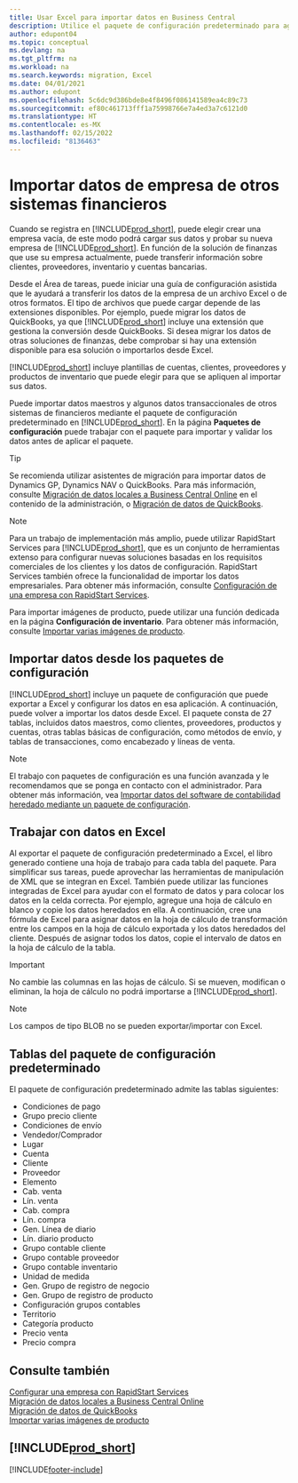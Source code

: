 ```yaml
---
title: Usar Excel para importar datos en Business Central
description: Utilice el paquete de configuración predeterminado para agregar datos de cliente en Excel e importar los datos en Business Central.
author: edupont04
ms.topic: conceptual
ms.devlang: na
ms.tgt_pltfrm: na
ms.workload: na
ms.search.keywords: migration, Excel
ms.date: 04/01/2021
ms.author: edupont
ms.openlocfilehash: 5c6dc9d386bde8e4f8496f086141589ea4c89c73
ms.sourcegitcommit: ef80c461713fff1a75998766e7a4ed3a7c6121d0
ms.translationtype: HT
ms.contentlocale: es-MX
ms.lasthandoff: 02/15/2022
ms.locfileid: "8136463"
---
```

# <a name="importing-business-data-from-other-finance-systems"></a>Importar datos de empresa de otros sistemas financieros

Cuando se registra en [!INCLUDE[prod_short](includes/prod_short.md)], puede elegir crear una empresa vacía, de este modo podrá cargar sus datos y probar su nueva empresa de [!INCLUDE[prod_short](includes/prod_short.md)]. En función de la solución de finanzas que use su empresa actualmente, puede transferir información sobre clientes, proveedores, inventario y cuentas bancarias.  

Desde el Área de tareas, puede iniciar una guía de configuración asistida que le ayudará a transferir los datos de la empresa de un archivo Excel o de otros formatos. El tipo de archivos que puede cargar depende de las extensiones disponibles. Por ejemplo, puede migrar los datos de QuickBooks, ya que [!INCLUDE[prod_short](includes/prod_short.md)] incluye una extensión que gestiona la conversión desde QuickBooks. Si desea migrar los datos de otras soluciones de finanzas, debe comprobar si hay una extensión disponible para esa solución o importarlos desde Excel.  

[!INCLUDE[prod_short](includes/prod_short.md)] incluye plantillas de cuentas, clientes, proveedores y productos de inventario que puede elegir para que se apliquen al importar sus datos.

Puede importar datos maestros y algunos datos transaccionales de otros sistemas de financieros mediante el paquete de configuración predeterminado en [!INCLUDE[prod_short](includes/prod_short.md)]. En la página **Paquetes de configuración** puede trabajar con el paquete para importar y validar los datos antes de aplicar el paquete.  

> [!TIP]  
> Se recomienda utilizar asistentes de migración para importar datos de Dynamics GP, Dynamics NAV o QuickBooks. Para más información, consulte [Migración de datos locales a Business Central Online](/dynamics365/business-central/dev-itpro/administration/migrate-data) en el contenido de la administración, o [Migración de datos de QuickBooks](ui-extensions-quickbooks-data-migration.md).

> [!NOTE]  
> Para un trabajo de implementación más amplio, puede utilizar RapidStart Services para [!INCLUDE[prod_short](includes/prod_short.md)], que es un conjunto de herramientas extenso para configurar nuevas soluciones basadas en los requisitos comerciales de los clientes y los datos de configuración. RapidStart Services también ofrece la funcionalidad de importar los datos empresariales. Para obtener más información, consulte [Configuración de una empresa con RapidStart Services](admin-set-up-a-company-with-rapidstart.md).

Para importar imágenes de producto, puede utilizar una función dedicada en la página **Configuración de inventario**. Para obtener más información, consulte [Importar varias imágenes de producto](inventory-how-import-item-pictures.md).

## <a name="importing-data-from-configuration-packages"></a>Importar datos desde los paquetes de configuración
[!INCLUDE[prod_short](includes/prod_short.md)] incluye un paquete de configuración que puede exportar a Excel y configurar los datos en esa aplicación. A continuación, puede volver a importar los datos desde Excel. El paquete consta de 27 tablas, incluidos datos maestros, como clientes, proveedores, productos y cuentas, otras tablas básicas de configuración, como métodos de envío, y tablas de transacciones, como encabezado y líneas de venta.  

> [!NOTE]  
>   El trabajo con paquetes de configuración es una función avanzada y le recomendamos que se ponga en contacto con el administrador. Para obtener más información, vea [Importar datos del software de contabilidad heredado mediante un paquete de configuración](across-import-data-configuration-packages.md).

## <a name="working-with-data-in-excel"></a>Trabajar con datos en Excel
Al exportar el paquete de configuración predeterminado a Excel, el libro generado contiene una hoja de trabajo para cada tabla del paquete. Para simplificar sus tareas, puede aprovechar las herramientas de manipulación de XML que se integran en Excel. También puede utilizar las funciones integradas de Excel para ayudar con el formato de datos y para colocar los datos en la celda correcta. Por ejemplo, agregue una hoja de cálculo en blanco y copie los datos heredados en ella. A continuación, cree una fórmula de Excel para asignar datos en la hoja de cálculo de transformación entre los campos en la hoja de cálculo exportada y los datos heredados del cliente. Después de asignar todos los datos, copie el intervalo de datos en la hoja de cálculo de la tabla.  

> [!IMPORTANT]  
>  No cambie las columnas en las hojas de cálculo. Si se mueven, modifican o eliminan, la hoja de cálculo no podrá importarse a [!INCLUDE[prod_short](includes/prod_short.md)].

> [!NOTE]
> Los campos de tipo BLOB no se pueden exportar/importar con Excel.

## <a name="tables-in-the-default-configuration-package"></a>Tablas del paquete de configuración predeterminado
El paquete de configuración predeterminado admite las tablas siguientes:

-   Condiciones de pago
-   Grupo precio cliente
-   Condiciones de envío
-   Vendedor/Comprador
-   Lugar
-   Cuenta
-   Cliente
-   Proveedor
-   Elemento
-   Cab. venta
-   Lín. venta
-   Cab. compra
-   Lín. compra
-   Gen. Línea de diario
-   Lín. diario producto
-   Grupo contable cliente
-   Grupo contable proveedor
-   Grupo contable inventario
-   Unidad de medida
-   Gen. Grupo de registro de negocio
-   Gen. Grupo de registro de producto
-   Configuración grupos contables
-   Territorio
-   Categoría producto
-   Precio venta
-   Precio compra

## <a name="see-also"></a>Consulte también
[Configurar una empresa con RapidStart Services](admin-set-up-a-company-with-rapidstart.md)  
[Migración de datos locales a Business Central Online](/dynamics365/business-central/dev-itpro/administration/migrate-data)  
[Migración de datos de QuickBooks](ui-extensions-quickbooks-data-migration.md)  
[Importar varias imágenes de producto](inventory-how-import-item-pictures.md)

## [!INCLUDE[prod_short](includes/free_trial_md.md)]  


[!INCLUDE[footer-include](includes/footer-banner.md)]